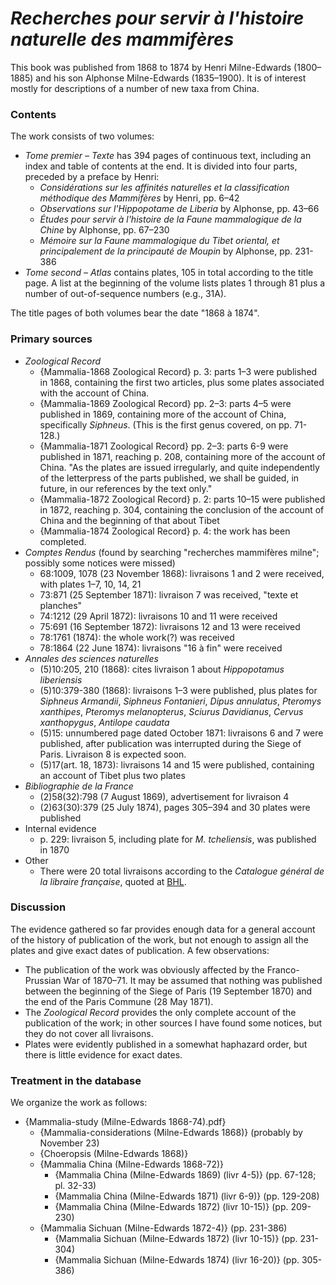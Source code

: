# _Recherches pour servir à l'histoire naturelle des mammifères_

This book was published from 1868 to 1874 by Henri Milne-Edwards (1800–1885) and his son
Alphonse Milne-Edwards (1835–1900). It is of interest mostly for descriptions of a
number of new taxa from China.

### Contents

The work consists of two volumes:

- _Tome premier – Texte_ has 394 pages of continuous text, including an index and table
  of contents at the end. It is divided into four parts, preceded by a preface by Henri:
  - _Considérations sur les affinités naturelles et la classification méthodique des
    Mammifères_ by Henri, pp. 6–42
  - _Observations sur l'Hippopotame de Liberia_ by Alphonse, pp. 43–66
  - _Études pour servir à l'histoire de la Faune mammalogique de la Chine_ by Alphonse,
    pp. 67–230
  - _Mémoire sur la Faune mammalogique du Tibet oriental, et principalement de la
    principauté de Moupin_ by Alphonse, pp. 231-386
- _Tome second – Atlas_ contains plates, 105 in total according to the title page. A
  list at the beginning of the volume lists plates 1 through 81 plus a number of
  out-of-sequence numbers (e.g., 31A).

The title pages of both volumes bear the date "1868 à 1874".

### Primary sources

- _Zoological Record_
  - {Mammalia-1868 Zoological Record} p. 3: parts 1–3 were published in 1868, containing
    the first two articles, plus some plates associated with the account of China.
  - {Mammalia-1869 Zoological Record} pp. 2–3: parts 4–5 were published in 1869,
    containing more of the account of China, specifically _Siphneus_. (This is the first
    genus covered, on pp. 71-128.)
  - {Mammalia-1871 Zoological Record} pp. 2–3: parts 6-9 were published in 1871,
    reaching p. 208, containing more of the account of China. "As the plates are issued
    irregularly, and quite independently of the letterpress of the parts published, we
    shall be guided, in future, in our references by the text only."
  - {Mammalia-1872 Zoological Record} p. 2: parts 10–15 were published in 1872, reaching
    p. 304, containing the conclusion of the account of China and the beginning of that
    about Tibet
  - {Mammalia-1874 Zoological Record} p. 4: the work has been completed.
- _Comptes Rendus_ (found by searching "recherches mammifères milne"; possibly some
  notices were missed)
  - 68:1009, 1078 (23 November 1868): livraisons 1 and 2 were received, with plates 1–7,
    10, 14, 21
  - 73:871 (25 September 1871): livraison 7 was received, "texte et planches"
  - 74:1212 (29 April 1872): livraisons 10 and 11 were received
  - 75:691 (16 September 1872): livraisons 12 and 13 were received
  - 78:1761 (1874): the whole work(?) was received
  - 78:1864 (22 June 1874): livraisons "16 à fin" were received
- _Annales des sciences naturelles_
  - (5)10:205, 210 (1868): cites livraison 1 about _Hippopotamus liberiensis_
  - (5)10:379-380 (1868): livraisons 1–3 were published, plus plates for _Siphneus
    Armandii_, _Siphneus Fontanieri_, _Dipus annulatus_, _Pteromys xanthipes_, _Pteromys
    melanopterus_, _Sciurus Davidianus_, _Cervus xanthopygus_, _Antilope caudata_
  - (5)15: unnumbered page dated October 1871: livraisons 6 and 7 were published, after
    publication was interrupted during the Siege of Paris. Livraison 8 is expected soon.
  - (5)17(art. 18, 1873): livraisons 14 and 15 were published, containing an account of
    Tibet plus two plates
- _Bibliographie de la France_
  - (2)58(32):798 (7 August 1869), advertisement for livraison 4
  - (2)63(30):379 (25 July 1874), pages 305–394 and 30 plates were published
- Internal evidence
  - p. 229: livraison 5, including plate for _M. tcheliensis_, was published in 1870
- Other
  - There were 20 total livraisons according to the _Catalogue général de la libraire
    française_, quoted at [BHL](https://www.biodiversitylibrary.org/bibliography/59889).

### Discussion

The evidence gathered so far provides enough data for a general account of the history
of publication of the work, but not enough to assign all the plates and give exact dates
of publication. A few observations:

- The publication of the work was obviously affected by the Franco-Prussian War of
  1870–71. It may be assumed that nothing was published between the beginning of the
  Siege of Paris (19 September 1870) and the end of the Paris Commune (28 May 1871).
- The _Zoological Record_ provides the only complete account of the publication of the
  work; in other sources I have found some notices, but they do not cover all
  livraisons.
- Plates were evidently published in a somewhat haphazard order, but there is little
  evidence for exact dates.

### Treatment in the database

We organize the work as follows:

- {Mammalia-study (Milne-Edwards 1868-74).pdf}
  - {Mammalia-considerations (Milne-Edwards 1868)} (probably by November 23)
  - {Choeropsis (Milne-Edwards 1868)}
  - {Mammalia China (Milne-Edwards 1868-72)}
    - {Mammalia China (Milne-Edwards 1869) (livr 4-5)} (pp. 67-128; pl. 32-33)
    - {Mammalia China (Milne-Edwards 1871) (livr 6-9)} (pp. 129-208)
    - {Mammalia China (Milne-Edwards 1872) (livr 10-15)} (pp. 209-230)
  - {Mammalia Sichuan (Milne-Edwards 1872-4)} (pp. 231-386)
    - {Mammalia Sichuan (Milne-Edwards 1872) (livr 10-15)} (pp. 231-304)
    - {Mammalia Sichuan (Milne-Edwards 1874) (livr 16-20)} (pp. 305-386)
